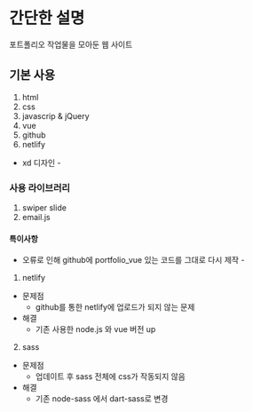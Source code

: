 # 간단한 설명
포트폴리오 작업물을 모아둔 웹 사이트

## 기본 사용
1. html
2. css
3. javascrip & jQuery
4. vue
5. github
6. netlify
- xd 디자인 -

### 사용 라이브러리
1. swiper slide
2. email.js

#### 특이사항
- 오류로 인해 github에 portfolio_vue 있는 코드를 그대로 다시 제작 -

1. netlify
  - 문제점
    + github를 통한 netlify에 업로드가 되지 않는 문제
  - 해결
    + 기존 사용한 node.js 와 vue 버전 up

2. sass
  - 문제점
    + 업데이트 후 sass 전체에 css가 작동되지 않음
  - 해결
    + 기존 node-sass 에서 dart-sass로 변경
